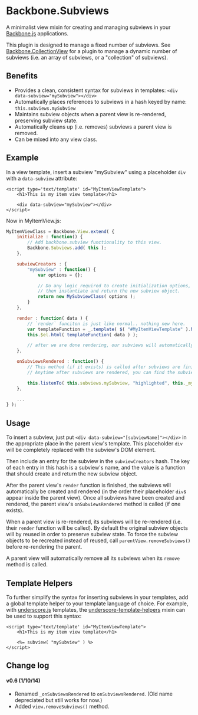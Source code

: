 # Backbone.Subviews

A minimalist view mixin for creating and managing subviews in your [Backbone.js](http://backbonejs.org/) applications. 

This plugin is designed to manage a fixed number of subviews. See [Backbone.CollectionView](http://rotundasoftware.github.io/backbone.collectionView/) for a plugin to manage a dynamic number of subviews (i.e. an array of subviews, or a "collection" of subviews). 

## Benefits

* Provides a clean, consistent syntax for subviews in templates: `<div data-subview="mySubview"></div>`
* Automatically places references to subviews in a hash keyed by name: `this.subviews.mySubview`
* Maintains subview objects when a parent view is re-rendered, preserving subview state.
* Automatically cleans up (i.e. removes) subviews a parent view is removed.
* Can be mixed into any view class.

## Example

In a view template, insert a subview "mySubview" using a placeholder `div` with a `data-subview` attribute:

	<script type='text/template' id="MyItemViewTemplate">
		<h1>This is my item view template</h1>

		<div data-subview="mySubview"></div>
	</script>

Now in MyItemView.js:

```javascript
MyItemViewClass = Backbone.View.extend( {
	initialize : function() {
		// Add backbone.subview functionality to this view.
		Backbone.Subviews.add( this );
	},

	subviewCreators : {
		"mySubview" : function() {
			var options = {};

			// Do any logic required to create initialization options,
			// then instantiate and return the new subview object.
			return new MySubviewClass( options );
		}
	},

	render : function( data ) {
		// `render` funciton is just like normal.. nothing new here.
		var templateFunction = _.template( $( "#MyItemViewTemplate" ).html() );
		this.$el.html( templateFunction( data ) );

		// after we are done rendering, our subviews will automatically be rendered in order
	},

	onSubviewsRendered : function() {
		// This method (if it exists) is called after subviews are finished rendering.
		// Anytime after subviews are rendered, you can find the subviews in the `subviews` hash

		this.listenTo( this.subviews.mySubview, "highlighted", this._mySubview_onHighlighted );
	},

	...
} );
```

## Usage

To insert a subview, just put `<div data-subview="[subviewName]"></div>` in the appropriate place in the parent view's template. This placeholder `div` will be completely replaced with the subview's DOM element.

Then include an entry for the subview in the `subviewCreators` hash. The key of each entry in this hash is a subview's name, and the value is a function that should create and return the new subview object.

After the parent view's `render` function is finished, the subviews will automatically be created and rendered (in the order their placeholder `div`s appear inside the parent view). Once all subviews have been created and rendered, the parent view's `onSubviewsRendered` method is called (if one exists).

When a parent view is re-rendered, its subviews will be re-rendered (i.e. their `render` function will be called). By default the original subview objects will by reused in order to preserve subview state. To force the subview objects to be recreated instead of reused, call `parentView.removeSubviews()` before re-rendering the parent.

A parent view will automatically remove all its subviews when its `remove` method is called.

## Template Helpers

To further simplify the syntax for inserting subviews in your templates, add a global template helper to your template language of choice. For example, with [underscore.js](https://github.com/documentcloud/underscore) templates, the [underscore-template-helpers](https://github.com/rotundasoftware/underscore-template-helpers) mixin can be used to support this syntax:

	<script type='text/template' id="MyItemViewTemplate">
		<h1>This is my item view template</h1>

		<%= subview( "mySubview" ) %>
	</script>

## Change log

#### v0.6 (1/10/14)
* Renamed `_onSubviewsRendered` to `onSubviewsRendered`. (Old name depreciated but still works for now.)
* Added `view.removeSubviews()` method.


